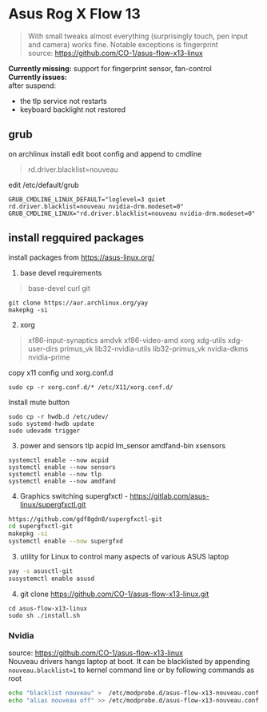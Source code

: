 #  Asus Rog X Flow 13


> With small tweaks almost everything (surprisingly touch, pen input and camera) works fine.
> Notable exceptions is fingerprint  
source: https://github.com/CO-1/asus-flow-x13-linux

**Currently missing:** support for fingerprint sensor, fan-control   
**Currently issues:**   
after suspend: 
- the tlp service not restarts
- keyboard backlight not restored
 ## grub
on archlinux install 
edit boot config and append to cmdline
> rd.driver.blacklist=nouveau

edit /etc/default/grub
```config
GRUB_CMDLINE_LINUX_DEFAULT="loglevel=3 quiet rd.driver.blacklist=nouveau nvidia-drm.modeset=0"
GRUB_CMDLINE_LINUX="rd.driver.blacklist=nouveau nvidia-drm.modeset=0"
```

##  install regquired packages

install packages from https://asus-linux.org/
1. base devel requirements 
> base-devel curl git
 ``` 
 git clone https://aur.archlinux.org/yay
 makepkg -si
 ```

2. xorg
>xf86-input-synaptics amdvk xf86-video-amd xorg xdg-utils xdg-user-dirs primus_vk lib32-nvidia-utils lib32-primus_vk  nvidia-dkms nvidia-prime  

copy x11 config und xorg.conf.d
```
sudo cp -r xorg.conf.d/* /etc/X11/xorg.conf.d/
```  

Install mute button   
```
sudo cp -r hwdb.d /etc/udev/
sudo systemd-hwdb update
sudo udevadm trigger
```

3. power and sensors
tlp acpid lm_sensor amdfand-bin xsensors
```
systemctl enable --now acpid
systemctl enable --now sensors
systemctl enable --now tlp
systemctl enable --now amdfand
```

4. Graphics switching
supergfxctl - https://gitlab.com/asus-linux/supergfxctl.git

```sh
https://github.com/gdf8gdn8/supergfxctl-git
cd supergfxctl-git
makepkg -si
systemctl enable --now supergfxd
```

3. utility for Linux to control many aspects of various ASUS laptop
```sh
yay -s asusctl-git
susystemctl enable asusd
```

4. git clone https://github.com/CO-1/asus-flow-x13-linux.git
```
cd asus-flow-x13-linux
sudo sh ./install.sh
```


### Nvidia
source: https://github.com/CO-1/asus-flow-x13-linux   
Nouveau drivers hangs laptop at boot. It can be blacklisted by appending
`nouveau.blacklist=1` to kernel command line or by following commands as root
```sh
echo "blacklist nouveau" >  /etc/modprobe.d/asus-flow-x13-nouveau.conf
echo "alias nouveau off" >> /etc/modprobe.d/asus-flow-x13-nouveau.conf
```



